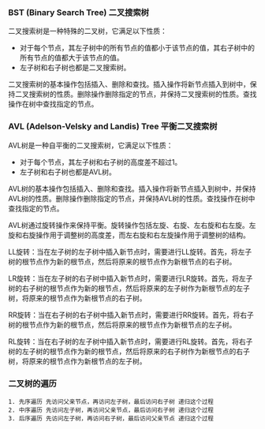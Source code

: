 ### BST (Binary Search Tree) 二叉搜索树
二叉搜索树是一种特殊的二叉树，它满足以下性质：
- 对于每个节点，其左子树中的所有节点的值都小于该节点的值，其右子树中的所有节点的值都大于该节点的值。
- 左子树和右子树也都是二叉搜索树。

二叉搜索树的基本操作包括插入、删除和查找。插入操作将新节点插入到树中，保持二叉搜索树的性质。删除操作删除指定的节点，并保持二叉搜索树的性质。查找操作在树中查找指定的节点。


### AVL (Adelson-Velsky and Landis) Tree 平衡二叉搜索树
AVL树是一种自平衡的二叉搜索树，它满足以下性质：
- 对于每个节点，其左子树和右子树的高度差不超过1。
- 左子树和右子树也都是AVL树。

AVL树的基本操作包括插入、删除和查找。插入操作将新节点插入到树中，并保持AVL树的性质。删除操作删除指定的节点，并保持AVL树的性质。查找操作在树中查找指定的节点。

AVL树通过旋转操作来保持平衡。旋转操作包括左旋、右旋、左右旋和右左旋。左旋和右旋操作用于调整树的高度差，而左右旋和右左旋操作用于调整树的结构。

LL旋转：当在左子树的左子树中插入新节点时，需要进行LL旋转。首先，将左子树的根节点作为新的根节点，然后将原来的根节点作为新根节点的右子树。

LR旋转：当在左子树的右子树中插入新节点时，需要进行LR旋转。首先，将左子树的右子树的根节点作为新的根节点，然后将原来的左子树作为新根节点的左子树，将原来的根节点作为新根节点的右子树。

RR旋转：当在右子树的右子树中插入新节点时，需要进行RR旋转。首先，将右子树的根节点作为新的根节点，然后将原来的根节点作为新根节点的左子树。

RL旋转：当在右子树的左子树中插入新节点时，需要进行RL旋转。首先，将右子树的左子树的根节点作为新的根节点，然后将原来的右子树作为新根节点的右子树，将原来的根节点作为新根节点的左子树。


### 二叉树的遍历

    1. 先序遍历 先访问父亲节点，再访问左子树，最后访问右子树 递归这个过程
    2. 中序遍历 先访问左子树，再访问父亲节点，最后访问右子树 递归这个过程
    3. 后序遍历 先访问左子树，再访问右子树，最后访问父亲节点 递归这个过程